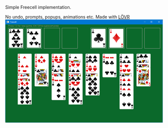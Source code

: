 Simple Freecell implementation.

No undo, prompts, popups, animations etc. Made with [LÖVR](https://lovr.org/)
![Alt text](freecell.png)